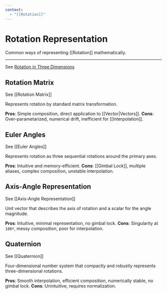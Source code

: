 ```yaml
---
context:
  - "[[Rotation]]"
---
```


# Rotation Representation

Common ways of representing [[Rotation]] mathematically.

---

See [Rotation in Three Dimensions](https://gamemath.com/book/orient.html)

## Rotation Matrix

See [[Rotation Matrix]]

Represents rotation by standard matrix transformation.

**Pros**: Simple composition, direct application to [[Vector|Vectors]].
**Cons**: Over-parametarized, numerical drift, inefficient for [[Interpolation]].

## Euler Angles

See [[Euler Angles]]

Represents rotation as three sequential rotations around the primary axes.

**Pros**: Intuitive and memory-efficient.
**Cons**: [[Gimbal Lock]], multiple aliases, complex composition, unstable interpolation.

## Axis-Angle Representation

See [[Axis-Angle Representation]]

Unit vector that describes the axis of rotation and a scalar for the angle magnitude.

**Pros**: Intuitive, minimal representation, no gimbal lock.
**Cons**: Singularity at `180º`, messy composition, poor for interpolation.

## Quaternion

See [[Quaternion]]

Four-dimensional number system that compactly and robustly represents three-dimensional rotations.

**Pros**: Smooth interpolation, efficient composition, numerically stable, no gimbal lock.
**Cons**: Unintuitive, requires normalization.

